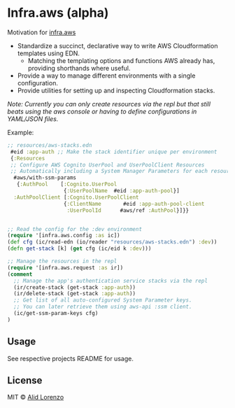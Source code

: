 # Infra.aws (alpha)

Motivation for [infra.aws](https://github.com/alidlo/infra.aws/tree/master/infra.aws)
* Standardize a succinct, declarative way to write AWS Cloudformation templates using EDN.
  * Matching the templating options and functions AWS already has, providing shorthands where useful.
* Provide a way to manage different environments with a single configuration.
* Provide utilities for setting up and inspecting Cloudformation stacks.

*Note: Currently you can only create resources via the repl but that still beats using the aws console or having to define configurations in YAML/JSON files.*

Example: 

```clj
;; resources/aws-stacks.edn
 #eid :app-auth ;; Make the stack identifier unique per environment
 {:Resources 
 ;; Configure AWS Cognito UserPool and UserPoolClient Resources
 ;; Automatically including a System Manager Parameters for each resource identifier.
  #aws/with-ssm-params
   {:AuthPool    [:Cognito.UserPool
                  {:UserPoolName  #eid :app-auth-pool}]
  :AuthPoolClient [:Cognito.UserPoolClient
                  {:ClientName       #eid :app-auth-pool-client
                   :UserPoolId      #aws/ref :AuthPool}]}}


;; Read the config for the :dev environment
(require '[infra.aws.config :as ic])
(def cfg (ic/read-edn (io/reader "resources/aws-stacks.edn") :dev))
(defn get-stack [k] (get cfg (ic/eid k :dev)))

;; Manage the resources in the repl 
(require '[infra.aws.request :as ir])
(comment
  ;; Manage the app's authentication service stacks via the repl
  (ir/create-stack (get-stack :app-auth))
  (ir/delete-stack (get-stack :app-auth))
  ;; Get list of all auto-configured System Parameter keys.
  ;; You can later retrieve them using aws-api :ssm client.
  (ic/get-ssm-param-keys cfg)
)
```

## Usage 

See respective projects README for usage.

## License

MIT © [Alid Lorenzo](https://github.com/alidlo)
